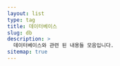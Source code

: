 ```yaml
---
layout: list
type: tag
title: 데이터베이스
slug: db
description: >
  데이터베이스와 관련 된 내용들 모음입니다.  
sitemap: true
---
```

